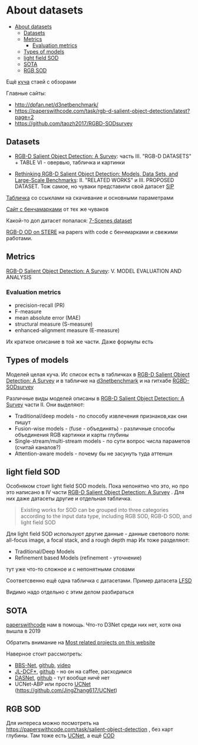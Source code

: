 # About datasets 

- [About datasets](#about-datasets)
  - [Datasets](#datasets)
  - [Metrics](#metrics)
    - [Evaluation metrics](#evaluation-metrics)
  - [Types of models](#types-of-models)
  - [light field SOD](#light-field-sod)
  - [SOTA](#sota)
  - [RGB SOD](#rgb-sod)

Ещё [куча](https://github.com/taozh2017/RGBD-SODsurvey#related-reviews-and-surveys-to-sod--) стаей с обзорами

Главные сайты:
* http://dpfan.net/d3netbenchmark/
* https://paperswithcode.com/task/rgb-d-salient-object-detection/latest?page=2
* https://github.com/taozh2017/RGBD-SODsurvey

## Datasets

* [RGB-D Salient Object Detection: A Survey](https://arxiv.org/pdf/2008.00230.pdf): часть III. "RGB-D DATASETS" + TABLE VI - овервью, табличка и картинки

* [Rethinking RGB-D Salient Object Detection: Models, Data Sets, and Large-Scale Benchmarks](https://arxiv.org/pdf/1907.06781.pdf): II. "RELATED WORKS" и III. PROPOSED DATASET. Тож самое, но чуваки представили свой датасет [SIP](http://dpfan.net/SIPDataset/)

[Табличка](https://github.com/taozh2017/RGBD-SODsurvey#datasets) со ссыклами на скачивание и основными параметрами

[Сайт с бенчамарками](http://dpfan.net/d3netbenchmark/) от тех же чуваков

Какой-то доп датасет попалася: [ 7-Scenes dataset ](https://www.microsoft.com/en-us/research/project/rgb-d-dataset-7-scenes/)

[RGB-D OD on STERE](https://paperswithcode.com/sota/rgb-d-salient-object-detection-on-stere) на papers with code с бенчмарками и свежими работами.

## Metrics

 [RGB-D Salient Object Detection: A Survey](https://arxiv.org/pdf/2008.00230.pdf): V. MODEL EVALUATION AND ANALYSIS

### Evaluation metrics

* precision-recall (PR)
* F-measure
* mean absolute error (MAE)
* structural measure (S-measure)
* enhanced-alignment measure (E-measure)

Их краткое описание в той же части. Даже формулы есть

## Types of models

Моделей целая куча. Ис список есть в табличках в  [RGB-D Salient Object Detection: A Survey](https://arxiv.org/pdf/2008.00230.pdf) и в табличке на [d3netbenchmark](http://dpfan.net/d3netbenchmark/) и на гитхабе [RGBD-SODsurvey](https://github.com/taozh2017/RGBD-SODsurvey)

Различные виды моделей описаны в [RGB-D Salient Object Detection: A Survey](https://arxiv.org/pdf/2008.00230.pdf) части II.
Они выделяют:

* Traditional/deep models - по способу извлечения признаков,как они пишут
* Fusion-wise models - (fuse - объединять) - различные способы объединения RGB картинки и карты глубины
* Single-stream/multi-stream models - по сути вопрос числа параметов (считай каналов?)
* Attention-aware models - почему бы не засунуть туда аттеншн

## light field SOD

Особняком стоит light field SOD models. Пока непонятно что это, но про это написано в IV части [RGB-D Salient Object Detection: A Survey](https://arxiv.org/pdf/2008.00230.pdf) . Для них даже датасеты другие и отдельная табличка.

> Existing works for SOD can be grouped into three categories according to the input data type, including RGB SOD,
RGB-D SOD, and light field SOD

Для light field SOD используют другие данные - данные светового поля: all-focus image, a focal stack, and a rough depth map
Их тоже разделяют:

* Traditional/Deep Models
* Refinement based Models (refinement - уточнение)

тут уже что-то сложное и с непонятными словами

Соответсвенно ещё одна табличка с датасетами. Пример датасета [LFSD](https://sites.duke.edu/nianyi/publication/saliency-detection-on-light-field/)

Видимо надо отдельно с этим делом разбираться

## SOTA

[paperswithcode](https://paperswithcode.com/task/rgb-d-salient-object-detection/latest?page=2) нам в помощь. Что-то D3Net среди них нет, хотя она вышла в 2019

Обратить внимание на [Most related projects on this website](http://dpfan.net/d3netbenchmark/)

Наверное стоит рассмотреть:

* [BBS-Net](https://arxiv.org/pdf/2007.02713v2.pdf), [github](https://github.com/DengPingFan/BBS-Net), [video](https://drive.google.com/file/d/1qFYkIn7e-Yy3sktFYl6E1xxPXGjBmnuX/view)
* [JL-DCF*](https://arxiv.org/pdf/2008.12134v1.pdf), [github](https://github.com/kerenfu/JLDCF) - но он на caffee, расходимся
* [DASNet](https://arxiv.org/pdf/2006.00269v2.pdf),  [github](https://github.com/JiaweiZhao-git/DASNet) - тут вообще ничё нет
* UCNet-ABP или просто [UCNet](https://paperswithcode.com/paper/uncertainty-inspired-rgb-d-saliency-detection#code) (https://github.com/JingZhang617/UCNet)

## RGB SOD

Для интереса можно посмотреть на https://paperswithcode.com/task/salient-object-detection , без карт глубины. Там тоже есть [UCNet](https://paperswithcode.com/paper/uncertainty-inspired-rgb-d-saliency-detection#code), а ещё [COD](https://paperswithcode.com/paper/cascaded-partial-decoder-for-fast-and#code)